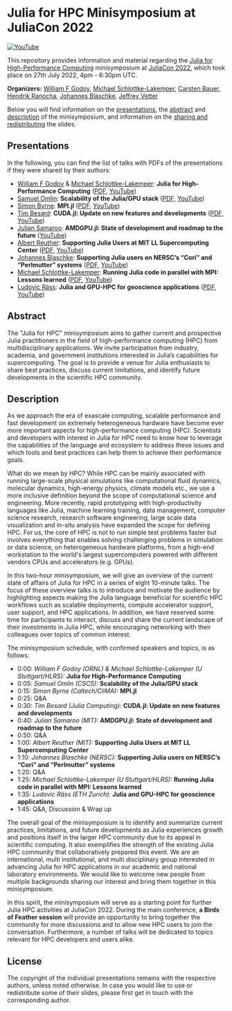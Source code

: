 # Julia for HPC Minisymposium at JuliaCon 2022

[![YouTube](https://img.shields.io/youtube/views/fog1x9rs71Q?style=social)](https://www.youtube.com/watch?v=fog1x9rs71Q)


This repository provides information and material regarding the [Julia for High-Performance Computing](https://live.juliacon.org/talk/LUWYRJ) minisymposium at [JuliaCon 2022](https://juliacon.org/2022/), which took place on 27th July 2022, 4pm - 6:30pm UTC.

**Organizers:** [William F Godoy](https://github.com/williamfgc), [Michael Schlottke-Lakemper](https://github.com/sloede), [Carsten Bauer](https://github.com/carstenbauer), [Hendrik Ranocha](https://github.com/ranocha), [Johannes Blaschke](https://github.com/jblaschke), [Jeffrey Vetter](https://www.ornl.gov/staff-profile/jeffrey-s-vetter)

Below you will find information on the [presentations](#presentations), the [abstract](#abstract) and [description](#description) of the minisymposium, and information on the [sharing and redistributing](#license) the slides.

## Presentations
In the following, you can find the list of talks with PDFs of the presentations if they were shared by their authors:
* [William F Godoy](https://github.com/williamfgc) & [Michael Schlottke-Lakemper](https://github.com/sloede): **Julia for High-Performance Computing** ([PDF](presentations/William_F_Godoy-Julia_for_High-Performance_Computing.pdf), [YouTube](https://youtu.be/fog1x9rs71Q?t=80))
* [Samuel Omlin](https://github.com/omlins): **Scalability of the Julia/GPU stack** ([PDF](presentations/Samuel_Omlin-Scalability_of_the_Julia_GPU_stack.pdf), [YouTube](https://youtu.be/fog1x9rs71Q?t=407))
* [Simon Byrne](https://github.com/simonbyrne): **MPI.jl** ([PDF](presentations/Simon_Byrne-MPI.jl.pdf), [YouTube](https://youtu.be/fog1x9rs71Q?t=959))
* [Tim Besard](https://github.com/maleadt): **CUDA.jl: Update on new features and developments** ([PDF](presentations/Tim_Besard-CUDA.jl-Update_on_new_features_and_developments.pdf), [YouTube](https://youtu.be/fog1x9rs71Q?t=1967))
* [Julian Samaroo](https://github.com/jpsamaroo): **AMDGPU.jl: State of development and roadmap to the future** ([YouTube](https://youtu.be/fog1x9rs71Q?t=2568))
* [Albert Reuther](https://github.com/areuther): **Supporting Julia Users at MIT LL Supercomputing Center** ([PDF](presentations/Albert_Reuther-Supporting_Julia_Users_at_MIT_LL_Supercomputing_Center.pdf), [YouTube](https://youtu.be/fog1x9rs71Q?t=3600))
* [Johannes Blaschke](https://github.com/jblaschke): **Supporting Julia users on NERSC’s “Cori” and “Perlmutter” systems** ([PDF](presentations/Johannes_Blaschke-Supporting_Julia_users_on_NERSCs_Cori_and_Perlmutter_systems.pdf), [YouTube](https://youtu.be/fog1x9rs71Q?t=4178))
* [Michael Schlottke-Lakemper](https://github.com/sloede): **Running Julia code in parallel with MPI: Lessons learned** ([PDF](presentations/Michael_Schlottke-Lakemper-Running_Julia_code_in_parallel_with_MPI_Lessons_learned.pdf), [YouTube](https://youtu.be/fog1x9rs71Q?t=5172))
* [Ludovic Räss](https://github.com/luraess): **Julia and GPU-HPC for geoscience applications** ([PDF](presentations/Ludovic_Raess-Julia_and_GPU-HPC_for_geoscience_applications.pdf), [YouTube](https://youtu.be/fog1x9rs71Q?t=5926))

## Abstract
The "Julia for HPC" minisymposium aims to gather current and prospective Julia practitioners in the field of high-performance computing (HPC) from multidisciplinary applications. We invite participation from industry, academia, and government institutions interested in Julia’s capabilities for supercomputing. The goal is to provide a venue for Julia enthusiasts to share best practices, discuss current limitations, and identify future developments in the scientific HPC community.

## Description
As we approach the era of exascale computing, scalable performance and fast development on extremely heterogeneous hardware have become ever more important aspects for high-performance computing (HPC). Scientists and developers with interest in Julia for HPC need to know how to leverage the capabilities of the  language and ecosystem to address these issues and which tools and best practices can help them to achieve their performance goals.

What do we mean by HPC? While HPC can be mainly associated with running large-scale physical simulations like computational fluid dynamics, molecular dynamics, high-energy physics, climate models etc., we use a more inclusive definition beyond the scope of computational science and engineering. More recently, rapid prototyping with high-productivity languages like Julia, machine learning training, data management, computer science research, research software engineering, large scale data visualization and in-situ analysis have expanded the scope for defining HPC. For us, the core of HPC is not to run simple test problems faster but involves everything that enables solving challenging problems in simulation or data science, on heterogeneous hardware platforms, from a high-end workstation to the world's largest supercomputers powered with different vendors CPUs and accelerators (e.g. GPUs).

In this two-hour minisymposium, we will give an overview of the current state of affairs of Julia for HPC in a series of eight 10-minute talks. The focus of these overview talks is to introduce and motivate the audience by highlighting aspects making the Julia language beneficial for scientific HPC workflows such as scalable deployments, compute accelerator support, user support, and HPC applications. In addition, we have reserved some time for participants to interact, discuss and share the current landscape of their investments in Julia HPC, while encouraging networking with their colleagues over topics of common interest.

The minisymposium schedule, with confirmed speakers and topics, is as follows:

* 0:00: *William F Godoy (ORNL) & Michael Schlottke-Lakemper (U Stuttgart/HLRS):* **Julia for High-Performance Computing**
* 0:05: *Samuel Omlin (CSCS):* **Scalability of the Julia/GPU stack**
* 0:15: *Simon Byrne (Caltech/CliMA):* **MPI.jl**
* 0:25: Q&A
* 0:30: *Tim Besard (Julia Computing):* **CUDA.jl: Update on new features and developments**
* 0:40: *Julian Samaroo (MIT):* **AMDGPU.jl: State of development and roadmap to the future**
* 0:50: Q&A
* 1:00: *Albert Reuther (MIT):* **Supporting Julia Users at MIT LL Supercomputing Center**
* 1:10: *Johannes Blaschke (NERSC):* **Supporting Julia users on NERSC’s “Cori” and “Perlmutter” systems**
* 1:20: Q&A
* 1:25: *Michael Schlottke-Lakemper (U Stuttgart/HLRS):* **Running Julia code in parallel with MPI: Lessons learned**
* 1:35: *Ludovic Räss (ETH Zurich):* **Julia and GPU-HPC for geoscience applications**
* 1:45: Q&A, Discussion & Wrap up

The overall goal of the minisymposium is to identify and summarize current practices, limitations, and future developments as Julia experiences growth and positions itself in the larger HPC community due to its appeal in scientific computing. It also exemplifies the strength of the existing Julia HPC community that collaboratively prepared this event. We are an international, multi institutional, and multi disciplinary group interested in advancing Julia for HPC applications in our academic and national laboratory environments. We would like to welcome new people from multiple backgrounds sharing our interest and bring them together in this minisymposium.

In this spirit, the minisymposium will serve as a starting point for further Julia HPC activities at JuliaCon 2022. During the main conference, **a Birds of Feather session** will provide an opportunity to bring together the community for more discussions and to allow new HPC users to join the conversation. Furthermore, a number of talks will be dedicated to topics relevant for HPC developers and users alike.

## License
The copyright of the individual presentations remains with the respective authors, unless noted otherwise. In case you would like to use or redistribute some of their slides, please first get in touch with the corresponding author.